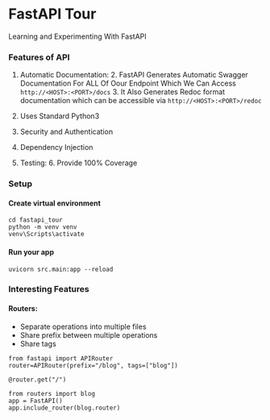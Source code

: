 # FastAPI Tour

Learning and Experimenting With FastAPI


### Features of API

1. Automatic Documentation:
   2. FastAPI Generates Automatic Swagger Documentation For ALL Of Oour Endpoint Which We Can Access ``http://<HOST>:<PORT>/docs``
   3. It Also Generates Redoc format documentation which can be accessible via ``http://<HOST>:<PORT>/redoc`` 
   
2. Uses Standard Python3
3. Security and Authentication
4. Dependency Injection
5. Testing:
   6. Provide 100% Coverage
   
   
### Setup

#### Create virtual environment

```commandline
cd fastapi_tour
python -m venv venv
venv\Scripts\activate
```

#### Run your app

```commandline
uvicorn src.main:app --reload
```

### Interesting Features

#### Routers:

- Separate operations into multiple files
- Share prefix between multiple operations
- Share tags

```commandline
from fastapi import APIRouter
router=APIRouter(prefix="/blog", tags=["blog"])

@router.get("/")
```

```commandline
from routers import blog
app = FastAPI()
app.include_router(blog.router)
```